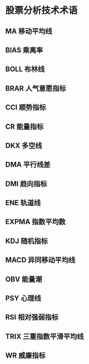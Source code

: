 # 股票分析技术术语

## MA 移动平均线
## BIAS 乘离率
## BOLL 布林线
## BRAR 人气意愿指标
## CCI 顺势指标
## CR 能量指标
## DKX 多空线
## DMA 平行线差
## DMI 趋向指标
## ENE 轨道线
## EXPMA 指数平均数
## KDJ 随机指标
## MACD 异同移动平均线
## OBV 能量潮
## PSY 心理线
## RSI 相对强弱指标
## TRIX 三重指数平滑平均线
## WR 威廉指标
